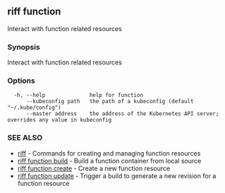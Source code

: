 ## riff function

Interact with function related resources

### Synopsis

Interact with function related resources

### Options

```
  -h, --help              help for function
      --kubeconfig path   the path of a kubeconfig (default "~/.kube/config")
      --master address    the address of the Kubernetes API server; overrides any value in kubeconfig
```

### SEE ALSO

* [riff](riff.md)	 - Commands for creating and managing function resources
* [riff function build](riff_function_build.md)	 - Build a function container from local source
* [riff function create](riff_function_create.md)	 - Create a new function resource
* [riff function update](riff_function_update.md)	 - Trigger a build to generate a new revision for a function resource

